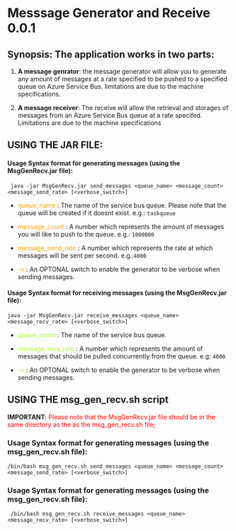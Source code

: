 # Messsage Generator and Receive 0.0.1

## Synopsis: The application works in two parts: 

  1. **A message genrator**: the message generator will allow you to generate any amount of messages at a rate specified to be pushed to a specified queue on Azure Service Bus. limitations are due to the machine specifications.
  
  2. **A message receiver**: The receive will allow the retrieval and storages of messages from an Azure Service Bus queue at a rate specifed. Limitations are due to the machine specifications 

## USING THE JAR FILE:

#### Usage Syntax format for generating messages (using the MsgGenRecv.jar file): 

``` java -jar MsgGenRecv.jar send_messages <queue_name> <message_count> <message_send_rate> [<verbose_switch>]```

* <span style="color:orange;">queue_name</span> :  The name of the service bus queue. Please note that the queue will be created if it doesnt exist. e.g.: ```taskqueue```

* <span style="color:orange;">message_count</span> : A number which represents the amount of messages you will like to push to the queue. e.g.: ```1000000```

* <span style="color:orange;">message_send_rate</span> : A number which represents the rate at which messages will be sent per second. e.g.:```4000```

* <span style="color:orange;">-v</span> : An OPTONAL switch to enable the generator to be verbose when sending messages.

#### Usage Syntax format for receiving messages (using the MsgGenRecv.jar file): 

```java -jar MsgGenRecv.jar receive_messages <queue_name> <message_recv_rate> [<verbose_switch>]```

* <span style="color:	#ADFF2F;">queue_name</span> : The name of the service bus queue.

* <span style="color:	#ADFF2F;">message_recv_rate</span> : A number which represents the amount of messages that should be pulled concurrently from the queue. e.g: ```4000```

* <span style="color:	#ADFF2F"> -v</span> : An OPTONAL switch to enable the generator to be verbose when sending messages.


## USING THE msg_gen_recv.sh script

**IMPORTANT**:  <span style="color:			#FF0000"> Please note that the MsgGenRecv.jar file should be in the same directory as the as the msg_gen_recv.sh file;</span>

### Usage Syntax format for generating messages (using the msg_gen_recv.sh file):
```/bin/bash msg_gen_recv.sh send_messages <queue_name> <message_count> <message_send_rate> [<verbose_switch>]```

### Usage Syntax format for generating messages (using the msg_gen_recv.sh file):
``` /bin/bash msg_gen_recv.sh receive_messages <queue_name> <message_recv_rate> [<verbose_switch>]```






